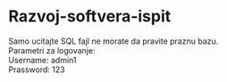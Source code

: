 # Razvoj-softvera-ispit
Samo ucitajte SQL fajl ne morate da pravite praznu bazu.<br>
Parametri za logovanje:<br>
Username: admin1<br>
Prassword: 123
